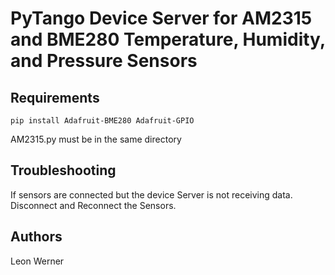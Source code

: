 # PyTango Device Server for AM2315 and BME280 Temperature, Humidity, and Pressure Sensors

## Requirements
`pip install Adafruit-BME280 Adafruit-GPIO`

AM2315.py must be in the same directory

## Troubleshooting
If sensors are connected but the device Server is not receiving data.
Disconnect and Reconnect the Sensors.

## Authors
Leon Werner
